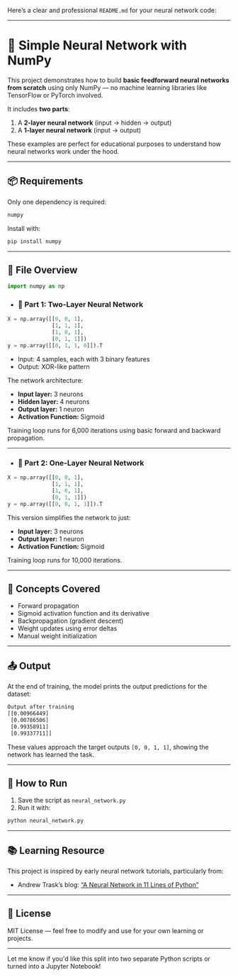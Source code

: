Here’s a clear and professional `README.md` for your neural network code:

---

# 🧠 Simple Neural Network with NumPy

This project demonstrates how to build **basic feedforward neural networks from scratch** using only NumPy — no machine learning libraries like TensorFlow or PyTorch involved.

It includes **two parts**:

1. A **2-layer neural network** (input → hidden → output)
2. A **1-layer neural network** (input → output)

These examples are perfect for educational purposes to understand how neural networks work under the hood.

---

## 📦 Requirements

Only one dependency is required:

```txt
numpy
```

Install with:

```bash
pip install numpy
```

---

## 📁 File Overview

```python
import numpy as np
```

* ### 🔹 Part 1: Two-Layer Neural Network

```python
X = np.array([[0, 0, 1],
              [1, 1, 1],
              [1, 0, 1],
              [0, 1, 1]])
y = np.array([[0, 1, 1, 0]]).T
```

* Input: 4 samples, each with 3 binary features
* Output: XOR-like pattern

The network architecture:

* **Input layer:** 3 neurons
* **Hidden layer:** 4 neurons
* **Output layer:** 1 neuron
* **Activation Function:** Sigmoid

Training loop runs for 6,000 iterations using basic forward and backward propagation.

---

* ### 🔹 Part 2: One-Layer Neural Network

```python
X = np.array([[0, 0, 1],
              [1, 1, 1],
              [1, 0, 1],
              [0, 1, 1]])
y = np.array([[0, 0, 1, 1]]).T
```

This version simplifies the network to just:

* **Input layer:** 3 neurons
* **Output layer:** 1 neuron
* **Activation Function:** Sigmoid

Training loop runs for 10,000 iterations.

---

## 🧮 Concepts Covered

* Forward propagation
* Sigmoid activation function and its derivative
* Backpropagation (gradient descent)
* Weight updates using error deltas
* Manual weight initialization

---

## 📤 Output

At the end of training, the model prints the output predictions for the dataset:

```bash
Output after training
[[0.00966449]
 [0.00786506]
 [0.99358911]
 [0.99337711]]
```

These values approach the target outputs `[0, 0, 1, 1]`, showing the network has learned the task.

---

## 🔧 How to Run

1. Save the script as `neural_network.py`
2. Run it with:

```bash
python neural_network.py
```

---

## 📚 Learning Resource

This project is inspired by early neural network tutorials, particularly from:

* Andrew Trask’s blog: [“A Neural Network in 11 Lines of Python”](https://iamtrask.github.io/2015/07/12/basic-python-network/)

---

## 📝 License

MIT License — feel free to modify and use for your own learning or projects.

---

Let me know if you'd like this split into two separate Python scripts or turned into a Jupyter Notebook!

